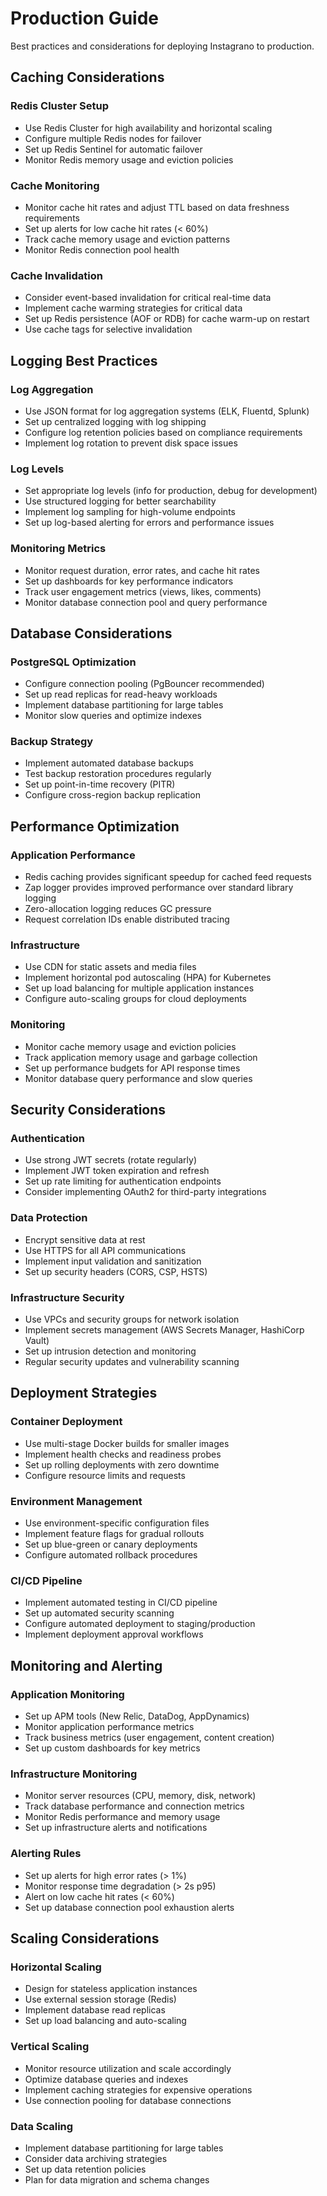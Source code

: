 # Production Guide

Best practices and considerations for deploying Instagrano to production.

## Caching Considerations

### Redis Cluster Setup
- Use Redis Cluster for high availability and horizontal scaling
- Configure multiple Redis nodes for failover
- Set up Redis Sentinel for automatic failover
- Monitor Redis memory usage and eviction policies

### Cache Monitoring
- Monitor cache hit rates and adjust TTL based on data freshness requirements
- Set up alerts for low cache hit rates (< 60%)
- Track cache memory usage and eviction patterns
- Monitor Redis connection pool health

### Cache Invalidation
- Consider event-based invalidation for critical real-time data
- Implement cache warming strategies for critical data
- Set up Redis persistence (AOF or RDB) for cache warm-up on restart
- Use cache tags for selective invalidation

## Logging Best Practices

### Log Aggregation
- Use JSON format for log aggregation systems (ELK, Fluentd, Splunk)
- Set up centralized logging with log shipping
- Configure log retention policies based on compliance requirements
- Implement log rotation to prevent disk space issues

### Log Levels
- Set appropriate log levels (info for production, debug for development)
- Use structured logging for better searchability
- Implement log sampling for high-volume endpoints
- Set up log-based alerting for errors and performance issues

### Monitoring Metrics
- Monitor request duration, error rates, and cache hit rates
- Set up dashboards for key performance indicators
- Track user engagement metrics (views, likes, comments)
- Monitor database connection pool and query performance

## Database Considerations

### PostgreSQL Optimization
- Configure connection pooling (PgBouncer recommended)
- Set up read replicas for read-heavy workloads
- Implement database partitioning for large tables
- Monitor slow queries and optimize indexes

### Backup Strategy
- Implement automated database backups
- Test backup restoration procedures regularly
- Set up point-in-time recovery (PITR)
- Configure cross-region backup replication

## Performance Optimization

### Application Performance
- Redis caching provides significant speedup for cached feed requests
- Zap logger provides improved performance over standard library logging
- Zero-allocation logging reduces GC pressure
- Request correlation IDs enable distributed tracing

### Infrastructure
- Use CDN for static assets and media files
- Implement horizontal pod autoscaling (HPA) for Kubernetes
- Set up load balancing for multiple application instances
- Configure auto-scaling groups for cloud deployments

### Monitoring
- Monitor cache memory usage and eviction policies
- Track application memory usage and garbage collection
- Set up performance budgets for API response times
- Monitor database query performance and slow queries

## Security Considerations

### Authentication
- Use strong JWT secrets (rotate regularly)
- Implement JWT token expiration and refresh
- Set up rate limiting for authentication endpoints
- Consider implementing OAuth2 for third-party integrations

### Data Protection
- Encrypt sensitive data at rest
- Use HTTPS for all API communications
- Implement input validation and sanitization
- Set up security headers (CORS, CSP, HSTS)

### Infrastructure Security
- Use VPCs and security groups for network isolation
- Implement secrets management (AWS Secrets Manager, HashiCorp Vault)
- Set up intrusion detection and monitoring
- Regular security updates and vulnerability scanning

## Deployment Strategies

### Container Deployment
- Use multi-stage Docker builds for smaller images
- Implement health checks and readiness probes
- Set up rolling deployments with zero downtime
- Configure resource limits and requests

### Environment Management
- Use environment-specific configuration files
- Implement feature flags for gradual rollouts
- Set up blue-green or canary deployments
- Configure automated rollback procedures

### CI/CD Pipeline
- Implement automated testing in CI/CD pipeline
- Set up automated security scanning
- Configure automated deployment to staging/production
- Implement deployment approval workflows

## Monitoring and Alerting

### Application Monitoring
- Set up APM tools (New Relic, DataDog, AppDynamics)
- Monitor application performance metrics
- Track business metrics (user engagement, content creation)
- Set up custom dashboards for key metrics

### Infrastructure Monitoring
- Monitor server resources (CPU, memory, disk, network)
- Track database performance and connection metrics
- Monitor Redis performance and memory usage
- Set up infrastructure alerts and notifications

### Alerting Rules
- Set up alerts for high error rates (> 1%)
- Monitor response time degradation (> 2s p95)
- Alert on low cache hit rates (< 60%)
- Set up database connection pool exhaustion alerts

## Scaling Considerations

### Horizontal Scaling
- Design for stateless application instances
- Use external session storage (Redis)
- Implement database read replicas
- Set up load balancing and auto-scaling

### Vertical Scaling
- Monitor resource utilization and scale accordingly
- Optimize database queries and indexes
- Implement caching strategies for expensive operations
- Use connection pooling for database connections

### Data Scaling
- Implement database partitioning for large tables
- Consider data archiving strategies
- Set up data retention policies
- Plan for data migration and schema changes
